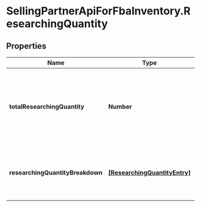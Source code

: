 # SellingPartnerApiForFbaInventory.ResearchingQuantity

## Properties

Name | Type | Description | Notes
------------ | ------------- | ------------- | -------------
**totalResearchingQuantity** | **Number** | The total number of units currently being researched in Amazon&#39;s fulfillment network. | [optional] 
**researchingQuantityBreakdown** | [**[ResearchingQuantityEntry]**](ResearchingQuantityEntry.md) | A list of quantity details for items currently being researched. | [optional] 


